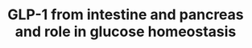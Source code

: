 ---
annotations:
- id: PW:0000789
  parent: signaling pathway
  type: Pathway Ontology
  value: glucagon-like peptide-1 signaling pathway
- id: PW:0001760
  parent: classic metabolic pathway
  type: Pathway Ontology
  value: glucagon biosynthetic pathway
- id: PW:0000675
  parent: regulatory pathway
  type: Pathway Ontology
  value: glucagon secretion pathway
- id: PW:0000676
  parent: regulatory pathway
  type: Pathway Ontology
  value: glucagon signaling pathway
- id: CL:0000169
  parent: native cell
  type: Cell Type Ontology
  value: type B pancreatic cell
- id: CL:0000168
  parent: native cell
  type: Cell Type Ontology
  value: insulin secreting cell
- id: CL:0000171
  parent: native cell
  type: Cell Type Ontology
  value: pancreatic A cell
- id: PW:0000674
  parent: regulatory pathway
  type: Pathway Ontology
  value: insulin secretion pathway
authors:
- Eweitz
- Egonw
citedin: ''
communities: []
description: Pathway of how GLP-1 produced in alpha cells in the pancreas may contribute
  to insulin secretion, in addition to GLP-1 from intestine.  Based on Figure 4 in
  https://www.ncbi.nlm.nih.gov/pmc/articles/PMC9190119.
last-edited: 2025-10-31
ndex: null
organisms:
- Homo sapiens
redirect_from:
- /index.php/Pathway:WP5452
- /instance/WP5452
- /instance/WP5452_r140924
revision: r140924
schema-jsonld:
- '@context': https://schema.org/
  '@id': https://wikipathways.github.io/pathways/WP5452.html
  '@type': Dataset
  creator:
    '@type': Organization
    name: WikiPathways
  description: Pathway of how GLP-1 produced in alpha cells in the pancreas may contribute
    to insulin secretion, in addition to GLP-1 from intestine.  Based on Figure 4
    in https://www.ncbi.nlm.nih.gov/pmc/articles/PMC9190119.
  keywords:
  - Amino acid
  - GCG
  - GLP-1
  - GLP1R
  - Glucagon
  - Glucose
  - INS
  - Insulin
  - PCSK1
  - PCSK2
  - SLC2A1
  license: CC0
  name: GLP-1 from intestine and pancreas and role in glucose homeostasis
seo: CreativeWork
title: GLP-1 from intestine and pancreas and role in glucose homeostasis
wpid: WP5452
---